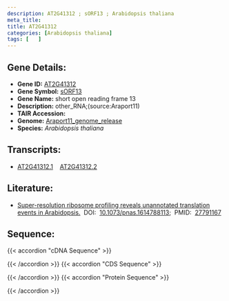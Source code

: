 ```yaml
---
description: AT2G41312 ; sORF13 ; Arabidopsis thaliana
meta_title:
title: AT2G41312
categories: [Arabidopsis thaliana]
tags: [   ]
---
```


## Gene Details:
- **Gene ID:** [AT2G41312](https://www.arabidopsis.org/locus?name=AT2G41312)
- **Gene Symbol:** <u>sORF13</u>
- **Gene Name:** short open reading frame 13
- **Description:**   other_RNA;(source:Araport11)
- **TAIR Accession:** 
- **Genome:** [Araport11_genome_release](https://www.arabidopsis.org/download/list?dir=Genes%2FAraport11_genome_release)
- **Species:** *Arabidopsis thaliana*

## Transcripts:
   -  [AT2G41312.1](https://www.arabidopsis.org/gene?name=AT2G41312.1)&nbsp;&nbsp;&nbsp;&nbsp;[AT2G41312.2](https://www.arabidopsis.org/gene?name=AT2G41312.2)
## Literature:
   - [Super-resolution ribosome profiling reveals unannotated translation events in  Arabidopsis.](https://www.doi.org/10.1073/pnas.1614788113)&nbsp;&nbsp;DOI:&nbsp;&nbsp;[10.1073/pnas.1614788113](https://www.doi.org/10.1073/pnas.1614788113);&nbsp;&nbsp;PMID:&nbsp;&nbsp;[27791167](https://pubmed.ncbi.nlm.nih.gov/27791167/)
## Sequence:
{{< accordion "cDNA Sequence" >}}

{{< /accordion >}}
{{< accordion "CDS Sequence" >}}

{{< /accordion >}}
{{< accordion "Protein Sequence" >}}

{{< /accordion >}}
